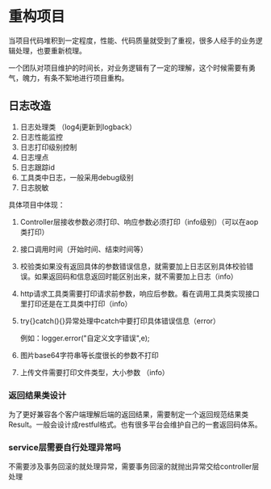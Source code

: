 # 重构项目 

当项目代码堆积到一定程度，性能、代码质量就受到了重视，很多人经手的业务逻辑处理，也要重新梳理。

一个团队对项目维护的时间长，对业务逻辑有了一定的理解，这个时候需要有勇气，魄力，有条不絮地进行项目重构。

## 日志改造

1. 日志处理类 （log4j更新到logback）
2. 日志性能监控
3. 日志打印级别控制
4. 日志埋点
5. 日志跟踪id
6. 工具类中日志，一般采用debug级别
7. 日志脱敏



具体项目中体现：

1. Controller层接收参数必须打印、响应参数必须打印（info级别）（可以在aop类打印）

2. 接口调用时间（开始时间、结束时间等）

3. 校验类如果没有返回具体的参数错误信息，就需要加上日志区别具体校验错误。如果返回码和信息返回时能区别出来，就不需要加上日志（info）

4. http请求工具类需要打印请求前参数，响应后参数。看在调用工具类实现接口里打印还是在工具类中打印（info）

5. try{}catch(){}异常处理中catch中要打印具体错误信息（error）

   例如：logger.error("自定义文字错误",e);

6. 图片base64字符串等长度很长的参数不打印

7. 上传文件需要打印文件类型，大小参数  （info）

### 返回结果类设计

为了更好兼容各个客户端理解后端的返回结果，需要制定一个返回规范结果类Result。一般会设计成restful格式。也有很多平台会维护自己的一套返回码体系。



### service层需要自行处理异常吗

不需要涉及事务回滚的就处理异常，需要事务回滚的就抛出异常交给controller层处理